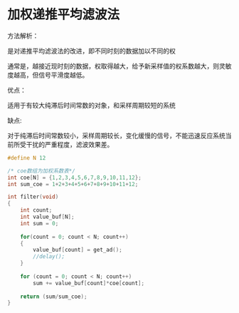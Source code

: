 # 加权递推平均滤波法 

方法解析：

是对递推平均滤波法的改进，即不同时刻的数据加以不同的权

通常是，越接近现时刻的数据，权取得越大，给予新采样值的权系数越大，则灵敏度越高，但信号平滑度越低。

 

优点：

适用于有较大纯滞后时间常数的对象，和采样周期较短的系统

 

缺点:

 对于纯滞后时间常数较小，采样周期较长，变化缓慢的信号，不能迅速反应系统当前所受干扰的严重程度，滤波效果差。

```c
#define N 12

/* coe数组为加权系数表*/ 
int coe[N] = {1,2,3,4,5,6,7,8,9,10,11,12};
int sum_coe = 1+2+3+4+5+6+7+8+9+10+11+12;

int filter(void)
{  
    int count;
    int value_buf[N];
    int sum = 0;
    
    for(count = 0; count < N; count++)
    {  
        value_buf[count] = get_ad();
        //delay();
    }
    
    for (count = 0; count < N; count++)
        sum += value_buf[count]*coe[count];
    
    return (sum/sum_coe);
}
```

